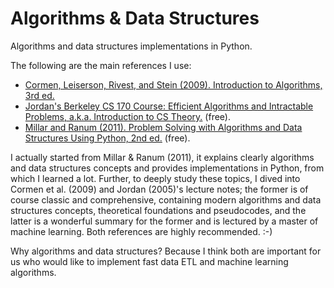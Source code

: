 # Algorithms & Data Structures

Algorithms and data structures implementations in Python. 

The following are the main references I use:

- [Cormen, Leiserson, Rivest, and Stein (2009). Introduction to Algorithms, 3rd ed.](http://mitpress.mit.edu/books/introduction-algorithms-third-edition)
- [Jordan's Berkeley CS 170 Course: Efficient Algorithms and Intractable Problems, a.k.a. Introduction to CS Theory.](http://people.eecs.berkeley.edu/~jordan/courses/170-fall05/) (free). 
- [Millar and Ranum (2011). Problem Solving with Algorithms and Data Structures Using Python, 2nd ed.](http://interactivepython.org/runestone/static/pythonds/index.html) (free).

I actually started from Millar & Ranum (2011), it explains clearly algorithms and data structures concepts and provides implementations in Python, from which I learned a lot. Further, to deeply study these topics, I dived into Cormen et al. (2009) and Jordan (2005)'s lecture notes; the former is of course classic and comprehensive, containing modern algorithms and data structures concepts, theoretical foundations and pseudocodes, and the latter is a wonderful summary for the former and is lectured by a master of machine learning. Both references are highly recommended. :-)

Why algorithms and data structures? Because I think both are important for us who would like to implement fast data ETL and machine learning algorithms.
